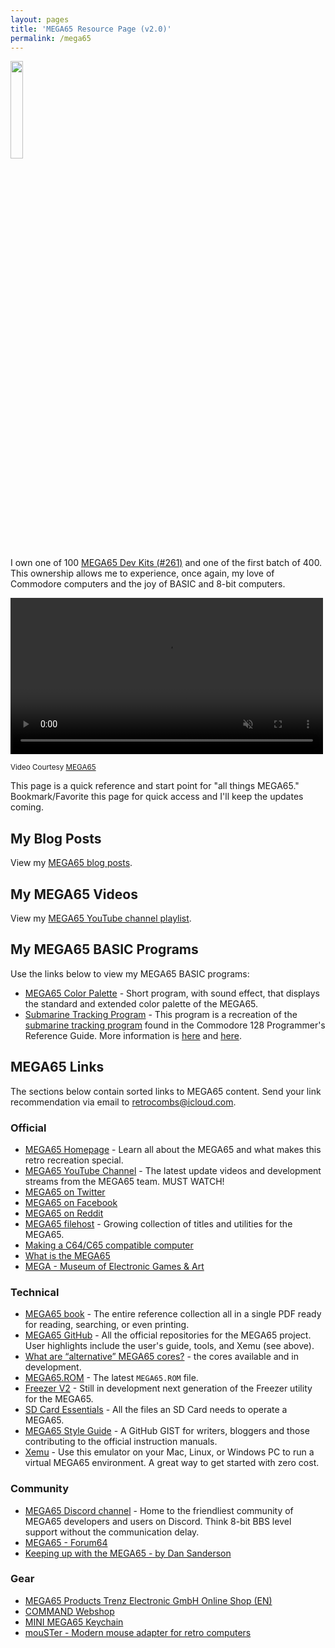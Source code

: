 ```yaml
---
layout: pages
title: 'MEGA65 Resource Page (v2.0)'
permalink: /mega65
---
```


<img class="category" src="http://www.stevencombs.com/images/design/mega65.svg" width="20%" />

I own one of 100 [MEGA65 Dev Kits (#261)](https://www.stevencombs.com/mega65-1) and one of the first batch of 400. This ownership allows me to experience, once again, my love of Commodore computers and the joy of BASIC and 8-bit computers.

<div class="video-container">
  <video width=500px id="video-bg" autoplay muted loop>
  <source src="images/mega65/mega65-rotating.mp4" type="video/mp4">
  </video>
</div>

<sup>Video Courtesy [MEGA65](https://mega65.org)</sup>

This page is a quick reference and start point for "all things MEGA65." Bookmark/Favorite this page for quick access and I'll keep the updates coming.

## My Blog Posts

View my [MEGA65 blog posts](https://www.stevencombs.com/mega65-blog).

## My MEGA65 Videos

View my [MEGA65 YouTube channel playlist](https://www.youtube.com/playlist?list=PLRVBh2hjFTomsrJnQdqFmoZUdT6qHocpo).

## My MEGA65 BASIC Programs

Use the links below to view my MEGA65 BASIC programs:

* [MEGA65 Color Palette](https://files.mega65.org?id=1813f548-7280-4b73-9112-abc24b90892b) - Short program, with sound effect, that displays the standard and extended color palette of the MEGA65.
* [Submarine Tracking Program](https://files.mega65.org?id=b3301095-87cf-4c9e-b954-b2922b7ee270) - This program is a recreation of the [submarine tracking program](https://www.stevencombs.com/basic65-sub-track-update) found in the Commodore 128 Programmer's Reference Guide. More information is [here](https://www.stevencombs.com/sub-track-sys) and [here](https://www.stevencombs.com/basic65-sub-track-update).

## MEGA65 Links

The sections below contain sorted links to MEGA65 content. Send your link recommendation via email to [retrocombs@icloud.com](mailto:retrocombs@icloud.com?subject=Recommend%20Link).

### Official

* [MEGA65 Homepage](https://www.mega65.org) - Learn all about the MEGA65 and what makes this retro recreation special.
* [MEGA65 YouTube Channel](https://www.youtube.com/channel/UCEz3CQ343r4ssvIdmhDauMQ) - The latest update videos and development streams from the MEGA65 team. MUST WATCH!
* [MEGA65 on Twitter](https://twitter.com/MEGA65Retro)
* [MEGA65 on Facebook](https://www.facebook.com/MEGA65RetroComputer)
* [MEGA65 on Reddit](https://www.reddit.com/r/mega65/)
* [MEGA65 filehost](https://files.mega65.org/) - Growing collection of titles and utilities for the MEGA65.
* [Making a C64/C65 compatible computer](https://c65gs.blogspot.com/)
* [What is the MEGA65](https://mega65.org/assets/pdf/What_is_the_MEGA65.pdf)
* [MEGA - Museum of Electronic Games & Art](https://www.m-e-g-a.org/)

### Technical

* [MEGA65 book](https://files.mega65.org?id=d668168c-1fef-4560-a530-77e9e237536d) - The entire reference collection all in a single PDF ready for reading, searching, or even printing.
* [MEGA65 GitHub](https://github.com/MEGA65) - All the official repositories for the MEGA65 project. User highlights include the user's guide, tools, and Xemu (see above).
* [What are “alternative” MEGA65 cores?](https://sy2002.github.io/m65cores/) - the cores available and in development.
* [MEGA65.ROM](https://files.mega65.org?id=54e69439-f25e-4124-8c78-22ea7ddc0f1c) - The latest `MEGA65.ROM` file.
* [Freezer V2](https://github.com/M3wP/MEGA65-Freezer) - Still in development next generation of the Freezer utility for the MEGA65.
* [SD Card Essentials](https://files.mega65.org?id=a809e0ae-30ac-42f5-ab9c-766d72fd6331) - All the files an SD Card needs to operate a MEGA65.
* [MEGA65 Style Guide](https://github.com/MEGA65/mega65-user-guide/blob/master/style-guide.md) - A GitHub GIST for writers, bloggers and those contributing to the official instruction manuals.
* [Xemu](https://github.lgb.hu/xemu/) - Use this emulator on your Mac, Linux, or Windows PC to run a virtual MEGA65 environment. A great way to get started with zero cost.

### Community

* [MEGA65 Discord channel](https://discord.gg/8zVbk2hK) - Home to the friendliest community of MEGA65 developers and users on Discord. Think 8-bit BBS level support without the communication delay.
* [MEGA65 - Forum64](https://www.forum64.de/index.php?board/457-mega65/&l=2)
* [Keeping up with the MEGA65 - by Dan Sanderson](https://m65digest.substack.com/p/keeping-up-with-the-mega65?showWelcome=true)

### Gear

* [MEGA65 Products Trenz Electronic GmbH Online Shop (EN)](https://shop.trenz-electronic.de/en/Products/MEGA65/)
* [COMMAND Webshop](https://commandshop.eu/)
* [MINI MEGA65 Keychain](https://www.lavago.de/mini-mega65.html)
* [mouSTer - Modern mouse adapter for retro computers](https://retrohax.net/shop/amiga/mouster/)

